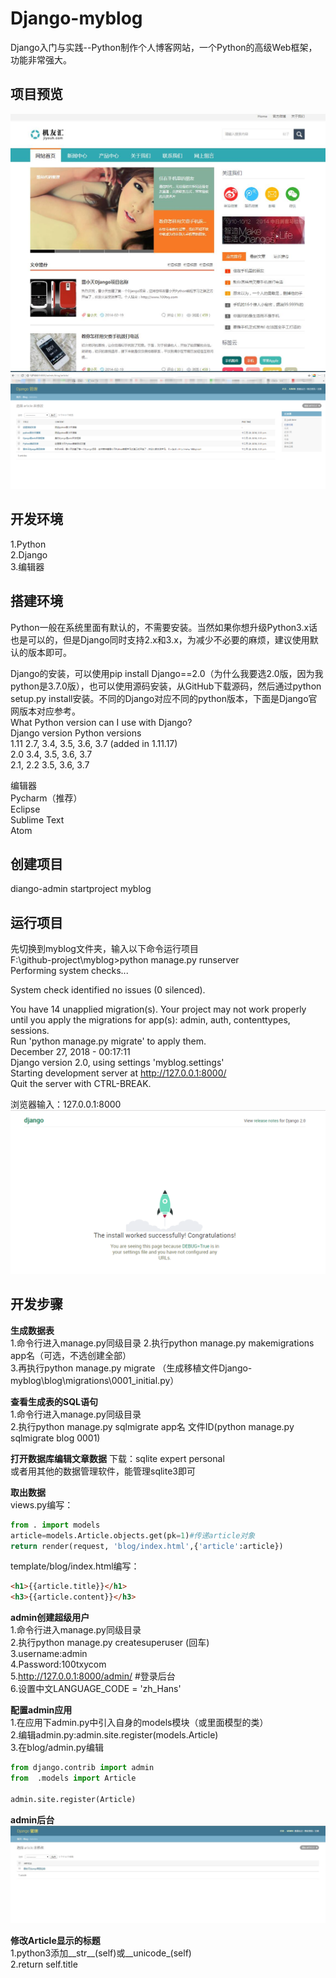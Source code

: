 # Django-myblog
Django入门与实践--Python制作个人博客网站，一个Python的高级Web框架，功能非常强大。  
## 项目预览  
![项目前端](/indexshow.jpg)  
![项目后台](/adminshow.png)  
## 开发环境
1.Python  
2.Django   
3.编辑器  

## 搭建环境
Python一般在系统里面有默认的，不需要安装。当然如果你想升级Python3.x话也是可以的，但是Django同时支持2.x和3.x，为减少不必要的麻烦，建议使用默认的版本即可。

Django的安装，可以使用pip install Django==2.0（为什么我要选2.0版，因为我python是3.7.0版），也可以使用源码安装，从GitHub下载源码，然后通过python setup.py install安装。不同的Django对应不同的python版本，下面是Django官网版本对应参考。  
What Python version can I use with Django?  
Django version	Python versions  
1.11	2.7, 3.4, 3.5, 3.6, 3.7 (added in 1.11.17)  
2.0	3.4, 3.5, 3.6, 3.7  
2.1, 2.2	3.5, 3.6, 3.7  

编辑器  
Pycharm（推荐）    
Eclipse  
Sublime Text  
Atom    

## 创建项目
diango-admin startproject myblog  

## 运行项目
先切换到myblog文件夹，输入以下命令运行项目     
F:\github-project\myblog>python manage.py runserver  
Performing system checks...  

System check identified no issues (0 silenced).  

You have 14 unapplied migration(s). Your project may not work properly until you apply the migrations for app(s): admin, auth,   contenttypes, sessions.  
Run 'python manage.py migrate' to apply them.  
December 27, 2018 - 00:17:11  
Django version 2.0, using settings 'myblog.settings'  
Starting development server at http://127.0.0.1:8000/  
Quit the server with CTRL-BREAK.  

浏览器输入：127.0.0.1:8000
![django界面前端](/index.png)

## 开发步骤  
**生成数据表**  
1.命令行进入manage.py同级目录
2.执行python manage.py makemigrations app名（可选，不选创建全部）    
3.再执行python manage.py migrate  （生成移植文件Django-myblog\blog\migrations\0001_initial.py）

**查看生成表的SQL语句**  
1.命令行进入manage.py同级目录  
2.执行python manage.py sqlmigrate app名 文件ID(python manage.py sqlmigrate blog 0001)

**打开数据库编辑文章数据**
下载：sqlite expert personal  
或者用其他的数据管理软件，能管理sqlite3即可

**取出数据**  
views.py编写：  
```python
from . import models  
article=models.Article.objects.get(pk=1)#传递article对象  
return render(request, 'blog/index.html',{'article':article})  
```
template/blog/index.html编写：
```html
<h1>{{article.title}}</h1>  
<h3>{{article.content}}</h3>  
```
**admin创建超级用户**   
1.命令行进入manage.py同级目录  
2.执行python manage.py createsuperuser (回车)  
3.username:admin  
4.Password:100txycom  
5.http://127.0.0.1:8000/admin/ #登录后台  
6.设置中文LANGUAGE_CODE = 'zh_Hans'  

**配置admin应用**  
1.在应用下admin.py中引入自身的models模块（或里面模型的类）    
2.编辑admin.py:admin.site.register(models.Article)  
3.在blog/admin.py编辑  
```python
from django.contrib import admin  
from  .models import Article  

admin.site.register(Article)
```
**admin后台**  
![后台界面](/admin.jpg)  

**修改Article显示的标题**  
1.python3添加__str__(self)或__unicode_(self)  
2.return self.title
